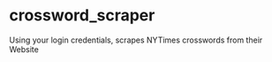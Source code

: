 crossword_scraper
=================

Using your login credentials, scrapes NYTimes crosswords from their Website
